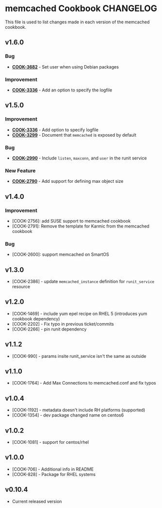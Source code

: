 memcached Cookbook CHANGELOG
============================
This file is used to list changes made in each version of the memcached cookbook.


v1.6.0
------
### Bug
- **[COOK-3682](https://tickets.opscode.com/browse/COOK-3682)** - Set user when using Debian packages

### Improvement
- **[COOK-3336](https://tickets.opscode.com/browse/COOK-3336)** - Add an option to specify the logfile

v1.5.0
------
### Improvement
- **[COOK-3336](https://tickets.opscode.com/browse/COOK-3336)** - Add option to specify logfile
- **[COOK-3299](https://tickets.opscode.com/browse/COOK-3299)** - Document that `memcached` is exposed by default

### Bug
- **[COOK-2990](https://tickets.opscode.com/browse/COOK-2990)** - Include `listen`, `maxconn`, and `user` in the runit service

### New Feature
- **[COOK-2790](https://tickets.opscode.com/browse/COOK-2790)** - Add support for defining max object size

v1.4.0
------
### Improvement
- [COOK-2756]: add SUSE support to memcached cookbook
- [COOK-2791]: Remove the template for Karmic from the memcached cookbook

### Bug
- [COOK-2600]: support memcached on SmartOS

v1.3.0
------
- [COOK-2386] - update `memcached_instance` definition for `runit_service` resource

v1.2.0
------
- [COOK-1469] - include yum epel recipe on RHEL 5 (introduces yum cookbook dependency)
- [COOK-2202] - Fix typo in previous ticket/commits
- [COOK-2266] - pin runit dependency

v1.1.2
------
- [COOK-990] - params insite runit_service isn't the same as outside

v1.1.0
------
- [COOK-1764] - Add Max Connections to memcached.conf and fix typos

v1.0.4
------
- [COOK-1192] - metadata doesn't include RH platforms (supported)
- [COOK-1354] - dev package changed name on centos6

v1.0.2
------
- [COOK-1081] - support for centos/rhel

v1.0.0
------
- [COOK-706] - Additional info in README
- [COOK-828] - Package for RHEL systems

v0.10.4
-------
- Current released version
